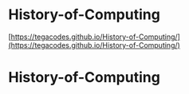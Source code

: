 # History-of-Computing

[https://tegacodes.github.io/History-of-Computing/](https://tegacodes.github.io/History-of-Computing/)
# History-of-Computing
